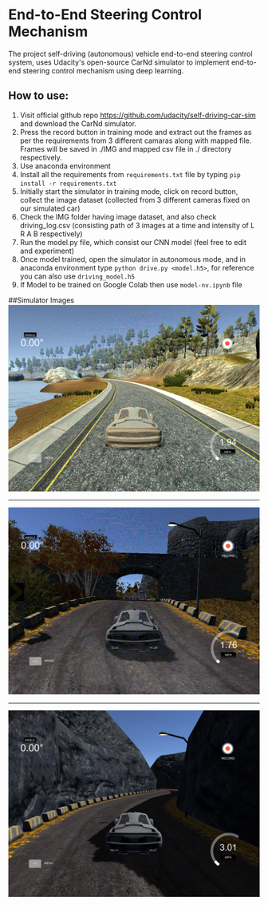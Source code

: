 # End-to-End Steering Control Mechanism
 The project self-driving (autonomous) vehicle end-to-end steering control system, uses Udacity's open-source CarNd simulator to implement end-to-end steering control mechanism using deep learning.

## How to use:


1. Visit official github repo https://github.com/udacity/self-driving-car-sim and download the CarNd simulator.
2. Press the record button in training mode and extract out the frames as per the requirements from 3 different camaras along with mapped file. Frames will be saved in ./IMG and mapped csv file in ./ directory respectively.
3. Use anaconda environment
4. Install all the requirements from ```requirements.txt``` file by typing ```pip install -r requirements.txt```
5. Initially start the simulator in training mode, click on record button, collect the image dataset (collected from 3 different cameras fixed on our simulated car)
6. Check the IMG folder having image dataset, and also check driving_log.csv (consisting path of 3 images at a time and intensity of L R A B respectively)
7. Run the model.py file, which consist our CNN model (feel free to edit and experiment)
8. Once model trained, open the simulator in autonomous mode, and in anaconda environment type ```python drive.py <model.h5>```, for reference you can also use ```driving_model.h5```
9. If Model to be trained on Google Colab then use ```model-nv.ipynb``` file

##Simulator Images
![](screenshot1.gif)

**************************************

![](screenshot2.gif)

**************************************

![](screenshot3.gif)


